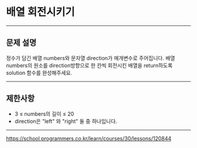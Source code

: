 # 배열 회전시키기

---

## 문제 설명

정수가 담긴 배열 numbers와 문자열 direction가 매개변수로 주어집니다. 배열 numbers의 원소를 direction방향으로 한 칸씩 회전시킨 배열을 return하도록 solution 함수를 완성해주세요.

---

## 제한사항

- 3 ≤ numbers의 길이 ≤ 20
- direction은 "left" 와 "right" 둘 중 하나입니다.

---

https://school.programmers.co.kr/learn/courses/30/lessons/120844
